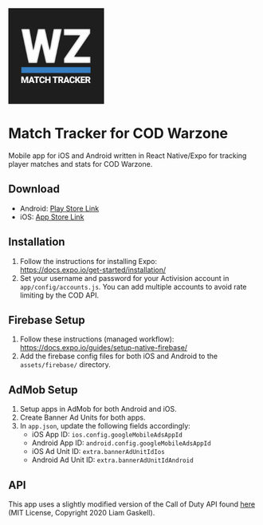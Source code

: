 <img src="./assets/icons/icon.png" width="192" height="192">

# Match Tracker for COD Warzone
Mobile app for iOS and Android written in React Native/Expo for tracking player matches and stats for COD Warzone.

## Download
* Android: [Play Store Link](https://play.google.com/store/apps/details?id=ca.robbieelias.matchtrackerwarzone)
* iOS: [App Store Link](https://apps.apple.com/app/match-tracker-for-cod-warzone/id1553694298)

## Installation
1. Follow the instructions for installing Expo:  
https://docs.expo.io/get-started/installation/
2. Set your username and password for your Activision account in `app/config/accounts.js`. You can add multiple accounts to avoid rate limiting by the COD API.

## Firebase Setup
1. Follow these instructions (managed workflow):  
https://docs.expo.io/guides/setup-native-firebase/
2. Add the firebase config files for both iOS and Android to the `assets/firebase/` directory.

## AdMob Setup
1. Setup apps in AdMob for both Android and iOS.
2. Create Banner Ad Units for both apps.
3. In `app.json`, update the following fields accordingly:
    *  iOS App ID: `ios.config.googleMobileAdsAppId`
    *  Android App ID: `android.config.googleMobileAdsAppId`
    *  iOS Ad Unit ID: `extra.bannerAdUnitIdIos`
    *  Android Ad Unit ID: `extra.bannerAdUnitIdAndroid`

## API
This app uses a slightly modified version of the Call of Duty API found [here](https://github.com/Lierrmm/Node-CallOfDuty) (MIT License, Copyright 2020 Liam Gaskell).